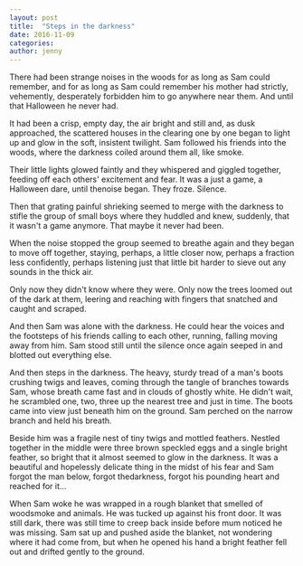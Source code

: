 ```yaml
---
layout: post
title:  "Steps in the darkness"
date: 2016-11-09
categories: 
author: jenny
---
```


There had been strange noises in the woods for as long as Sam could
remember, and for as long as Sam could remember his mother had strictly,
vehemently, desperately forbidden him to go anywhere near them. And
until that Halloween he never had.

It had been a crisp, empty day, the air bright and still and, as dusk
approached, the scattered houses in the clearing one by one began to
light up and glow in the soft, insistent twilight. Sam followed his
friends into the woods, where the darkness coiled around them all, like
smoke.

Their little lights glowed faintly and they whispered and giggled
together, feeding off each others' excitement and fear. It was a just a
game, a Halloween dare, until thenoise began. They froze. Silence.

Then that grating painful shrieking seemed to merge with the darkness to
stifle the group of small boys where they huddled and knew, suddenly,
that it wasn't a game anymore. That maybe it never had been.

When the noise stopped the group seemed to breathe again and they began
to move off together, staying, perhaps, a little closer now, perhaps a
fraction less confidently, perhaps listening just that little bit harder
to sieve out any sounds in the thick air.

Only now they didn't know where they were. Only now the trees loomed out
of the dark at them, leering and reaching with fingers that snatched and
caught and scraped.

And then Sam was alone with the darkness. He could hear the voices and
the footsteps of his friends calling to each other, running, falling
moving away from him. Sam stood still until the silence once again
seeped in and blotted out everything else.

And then steps in the darkness. The heavy, sturdy tread of a man's boots
crushing twigs and leaves, coming through the tangle of branches towards
Sam, whose breath came fast and in clouds of ghostly white. He didn't
wait, he scrambled one, two, three up the nearest tree and just in time.
The boots came into view just beneath him on the ground. Sam perched on
the narrow branch and held his breath.

Beside him was a fragile nest of tiny twigs and mottled feathers.
Nestled together in the middle were three brown speckled eggs and a
single bright feather, so bright that it almost seemed to glow in the
darkness. It was a beautiful and hopelessly delicate thing in the midst
of his fear and Sam forgot the man below, forgot thedarkness, forgot his
pounding heart and reached for it...

When Sam woke he was wrapped in a rough blanket that smelled of
woodsmoke and animals. He was tucked up against his front door. It was
still dark, there was still time to creep back inside before mum noticed
he was missing. Sam sat up and pushed aside the blanket, not wondering
where it had come from, but when he opened his hand a bright feather
fell out and drifted gently to the ground.
